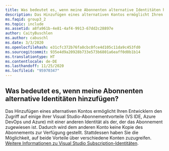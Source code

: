 ```yaml
---
title: Was bedeutet es, wenn meine Abonnenten alternative Identitäten hinzufügen?
description: Das Hinzufügen eines alternativen Kontos ermöglicht Ihren Entwicklern den Zugriff auf einige ihrer Visual Studio-Abonnementvorteile (VS IDE, Azure DevOps...
ms.faqid: group3_2
ms.topic: include
ms.assetid: a8fa961b-4e81-4af4-9913-67dd2c28897e
author: CaityBuschlen
ms.author: cabuschl
ms.date: 3/3/2020
ms.openlocfilehash: e31cfc372b76fa8cbc0fce4d105c11da9c453fd0
ms.sourcegitcommit: 935e4d9a20928b733e573b6801a6eaff0d0b1b14
ms.translationtype: HT
ms.contentlocale: de-DE
ms.lasthandoff: 11/25/2020
ms.locfileid: "95970347"
---
```

## <a name="what-does-it-mean-when-my-subscribers-add-alternate-identities"></a>Was bedeutet es, wenn meine Abonnenten alternative Identitäten hinzufügen?

Das Hinzufügen eines alternativen Kontos ermöglicht Ihren Entwicklern den Zugriff auf einige ihrer Visual Studio-Abonnementvorteile (VS IDE, Azure DevOps und Azure) mit einer anderen Identität als der, der das Abonnement zugewiesen ist. Dadurch wird dem anderen Konto keine Kopie des Abonnements zur Verfügung gestellt. Stattdessen haben Sie die Möglichkeit, auf beide Vorteile über verschiedene Konten zuzugreifen. [Weitere Informationen zu Visual Studio Subscription-Identitäten](https://docs.microsoft.com/visualstudio/subscriptions/vs-alternate-identity).
